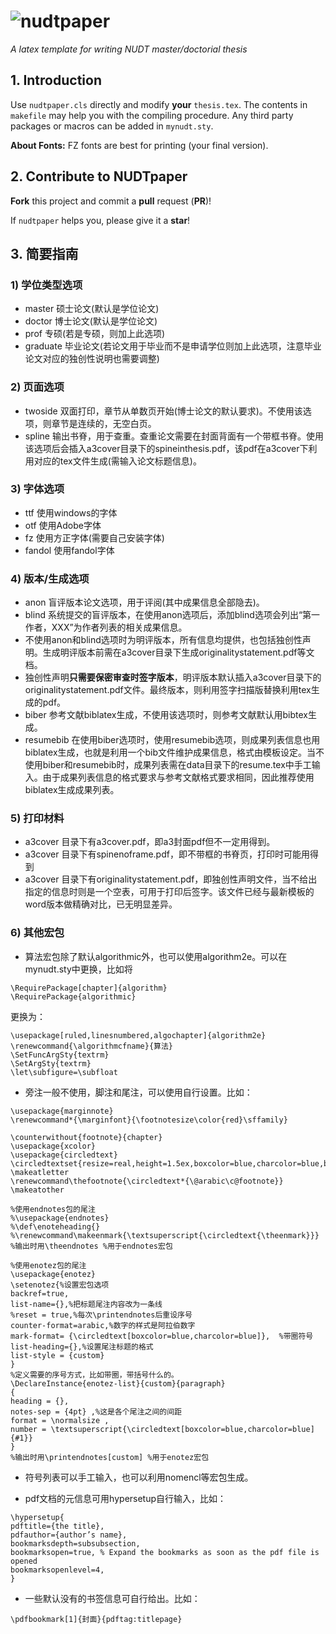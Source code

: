 # ![nudtpaper](figures/logo.png)

*A latex template for writing NUDT master/doctorial thesis*

## 1. Introduction

Use `nudtpaper.cls` directly and modify **your** `thesis.tex`. The contents in `makefile` may help you with the compiling procedure. Any third party packages or macros can be added in `mynudt.sty`.

**About Fonts:** FZ fonts are best for printing (your final version).

## 2. Contribute to NUDTpaper

**Fork** this project and commit a **pull** request (**PR**)!

If `nudtpaper` helps you, please give it a **star**!


## 3. 简要指南


### 1) 学位类型选项

+  master    硕士论文(默认是学位论文)
+  doctor    博士论文(默认是学位论文)
+  prof      专硕(若是专硕，则加上此选项)
+  graduate  毕业论文(若论文用于毕业而不是申请学位则加上此选项，注意毕业论文对应的独创性说明也需要调整)

### 2) 页面选项

+  twoside   双面打印，章节从单数页开始(博士论文的默认要求)。不使用该选项，则章节是连续的，无空白页。
+  spline    输出书脊，用于查重。查重论文需要在封面背面有一个带框书脊。使用该选项后会插入a3cover目录下的spineinthesis.pdf，该pdf在a3cover下利用对应的tex文件生成(需输入论文标题信息)。


### 3) 字体选项

+  ttf       使用windows的字体
+  otf       使用Adobe字体
+  fz        使用方正字体(需要自己安装字体)
+  fandol    使用fandol字体


### 4) 版本/生成选项

+  anon      盲评版本论文选项，用于评阅(其中成果信息全部隐去)。
+  blind     系统提交的盲评版本，在使用anon选项后，添加blind选项会列出“第一作者，XXX”为作者列表的相关成果信息。
+  不使用anon和blind选项时为明评版本，所有信息均提供，也包括独创性声明。生成明评版本前需在a3cover目录下生成originalitystatement.pdf等文档。
+  独创性声明**只需要保密审查时签字版本**，明评版本默认插入a3cover目录下的originalitystatement.pdf文件。最终版本，则利用签字扫描版替换利用tex生成的pdf。
+  biber     参考文献biblatex生成，不使用该选项时，则参考文献默认用bibtex生成。
+  resumebib 在使用biber选项时，使用resumebib选项，则成果列表信息也用biblatex生成，也就是利用一个bib文件维护成果信息，格式由模板设定。当不使用biber和resumebib时，成果列表需在data目录下的resume.tex中手工输入。由于成果列表信息的格式要求与参考文献格式要求相同，因此推荐使用biblatex生成成果列表。


### 5) 打印材料

+  a3cover 目录下有a3cover.pdf，即a3封面pdf但不一定用得到。
+  a3cover 目录下有spinenoframe.pdf，即不带框的书脊页，打印时可能用得到
+  a3cover 目录下有originalitystatement.pdf，即独创性声明文件，当不给出指定的信息时则是一个空表，可用于打印后签字。该文件已经与最新模板的word版本做精确对比，已无明显差异。


### 6) 其他宏包

+  算法宏包除了默认algorithmic外，也可以使用algorithm2e。可以在mynudt.sty中更换，比如将
```
\RequirePackage[chapter]{algorithm}
\RequirePackage{algorithmic}
```
更换为：
```
\usepackage[ruled,linesnumbered,algochapter]{algorithm2e}
\renewcommand{\algorithmcfname}{算法}
\SetFuncArgSty{textrm}
\SetArgSty{textrm}
\let\subfigure=\subfloat
```
+  旁注一般不使用，脚注和尾注，可以使用自行设置。比如：
```
\usepackage{marginnote}
\renewcommand*{\marginfont}{\footnotesize\color{red}\sffamily}

\counterwithout{footnote}{chapter}
\usepackage{xcolor}
\usepackage{circledtext}
\circledtextset{resize=real,height=1.5ex,boxcolor=blue,charcolor=blue,boxlinewidth=1pt}
\makeatletter
\renewcommand\thefootnote{\circledtext*{\@arabic\c@footnote}}
\makeatother

%使用endnotes包的尾注
%\usepackage{endnotes}
%\def\enoteheading{}
%\renewcommand\makeenmark{\textsuperscript{\circledtext{\theenmark}}}
%输出时用\theendnotes %用于endnotes宏包

%使用enotez包的尾注
\usepackage{enotez}
\setenotez{%设置宏包选项
backref=true,
list-name={},%把标题尾注内容改为一条线
%reset = true,%每次\printendnotes后重设序号
counter-format=arabic,%数字的样式是阿拉伯数字
mark-format= {\circledtext[boxcolor=blue,charcolor=blue]},  %带圈符号
list-heading={},%设置尾注标题的格式
list-style = {custom}
}
%定义需要的序号方式，比如带圈，带括号什么的。
\DeclareInstance{enotez-list}{custom}{paragraph}
{
heading = {},
notes-sep = {4pt} ,%这是各个尾注之间的间距
format = \normalsize ,
number = \textsuperscript{\circledtext[boxcolor=blue,charcolor=blue]{#1}}
}
%输出时用\printendnotes[custom] %用于enotez宏包
```

+  符号列表可以手工输入，也可以利用nomencl等宏包生成。


+  pdf文档的元信息可用hypersetup自行输入，比如：

```
\hypersetup{
pdftitle={the title},
pdfauthor={author’s name},
bookmarksdepth=subsubsection,
bookmarksopen=true, % Expand the bookmarks as soon as the pdf file is opened
bookmarksopenlevel=4,
}
```


+  一些默认没有的书签信息可自行给出。比如：
```
\pdfbookmark[1]{封面}{pdftag:titlepage}
```